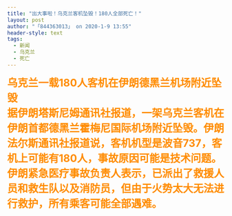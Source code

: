 ```yaml
---
title: "出大事啦！乌克兰客机坠毁！180人全部死亡！"
layout: post
author: "「844363013」 on 2020-1-9 13:55"
header-style: text
tags:
  - 新闻
  - 乌克兰
  - 死亡
---
```


<head></head>
<body>
 <strong><font size="5"><font color="#ff8c00"><font face="&amp;quot">乌克兰一载180人客机在伊朗德黑兰机场附近坠毁</font><br> <font face="&amp;quot">据伊朗塔斯尼姆通讯社报道，一架乌克兰客机在伊朗首都德黑兰霍梅尼国际机场附近坠毁。伊朗法尔斯通讯社报道说，客机机型是波音737，客机上可能有180人，事故原因可能是技术问题。伊朗紧急医疗事故负责人表示，已派出了救援人员和救生队以及消防员，但由于火势太大无法进行救护，所有乘客可能全部遇难。</font></font></font></strong>
 <br>
</body>


